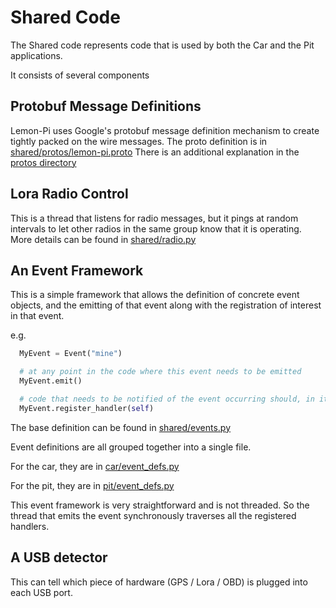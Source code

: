 # Shared Code

The Shared code represents code that is used by both the Car and the Pit applications.

It consists of several components

## Protobuf Message Definitions

Lemon-Pi uses Google's protobuf message definition mechanism to create tightly packed on the wire messages.
The proto definition is in [shared/protos/lemon-pi.proto](lemon_pi/shared/protos/lemon-pi.proto)
There is an additional explanation in the [protos directory](lemon_pi/shared/protos/) 

## Lora Radio Control 

This is a thread that listens for radio messages, but it pings at random intervals to let other radios in the same group know that it is operating.
More details can be found in [shared/radio.py](lemon_pi/shared/radio.py)

## An Event Framework
This is a simple framework that allows the definition of concrete event objects, and the emitting of that event along with the registration of interest in that event.


e.g.
```python
  MyEvent = Event("mine")

  # at any point in the code where this event needs to be emitted
  MyEvent.emit()

  # code that needs to be notified of the event occurring should, in its constructor, register its interest...
  MyEvent.register_handler(self)
```
The base definition can be found in [shared/events.py](lemon_pi/shared/events.py)

Event definitions are all grouped together into a single file.

For the car, they are in [car/event_defs.py](lemon_pi/car/event_defs.py)

For the pit, they are in [pit/event_defs.py](lemon_pi/pit/event_defs.py)

This event framework is very straightforward and is not threaded. So the thread that emits the event synchronously traverses all the registered handlers.

## A USB detector
This can tell which piece of hardware (GPS / Lora / OBD) is plugged into each USB port.
